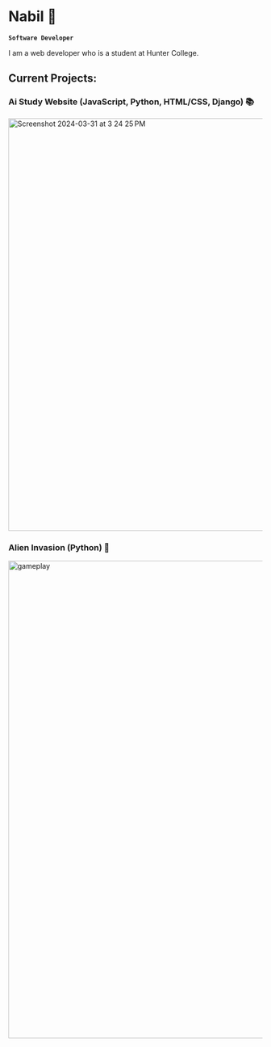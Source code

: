 # Nabil 👋

**`Software Developer`**

I am a web developer who is a student at Hunter College. 

## Current Projects:

### Ai Study Website (JavaScript, Python, HTML/CSS, Django) 📚

<img width="817" alt="Screenshot 2024-03-31 at 3 24 25 PM" src="https://github.com/nshamee/nshamee/assets/80434243/c9503764-a682-40c1-a134-9b93b5d18fac">


### Alien Invasion (Python) 👾

<img width="946" alt="gameplay" src="https://github.com/nshamee/nshamee/assets/80434243/290255ef-637f-4020-90f4-b47a40b2de99">

<!-- ## My Skills 

 [![My Skills](https://skillicons.dev/icons?i=py,js,html,css,tailwindcss,git,vscode)](https://skillicons.dev)

<!--
**nshamee/nshamee** is a ✨ _special_ ✨ repository because its `README.md` (this file) appears on your GitHub profile.

Here are some ideas to get you started:

- 🔭 I’m currently working on ...
- 🌱 I’m currently learning ...
- 👯 I’m looking to collaborate on ...
- 🤔 I’m looking for help with ...
- 💬 Ask me about ...
- 📫 How to reach me: ...
- 😄 Pronouns: ...
- ⚡ Fun fact: ...
-->
